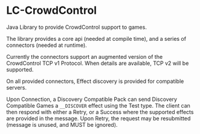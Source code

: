# LC-CrowdControl
Java Library to provide CrowdControl support to games. 

The library provides a core api (needed at compile time), and a series of connectors (needed at runtime). 

Currently the connectors support an augmented version of the CrowdControl TCP v1 Protocol. When details are available, TCP v2 will be supported. 

On all provided connectors, Effect discovery is provided for compatible servers. 

Upon Connection, a Discovery Compatible Pack can send Discovery Compatible Games a `__DISCOVER` effect using the Test type. 
The client can then respond with either a Retry, or a Success where the supported effects are provided in the message.  Upon Retry, the request may be resubmitted (message is unused, and MUST be ignored). 
